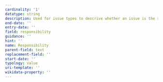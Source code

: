 ```yaml
---
cardinality: '1'
datatype: string
description: Used for issue types to descrive whether an issue is the responsibility of internal or extarnal teams
end-date: ''
entry-date: ''
field: responsibility
guidance: ''
hint: ''
name: Responsibility
parent-field: text
replacement-field: ''
start-date: ''
typology: value
uri-template: ''
wikidata-property: ''
---
```

